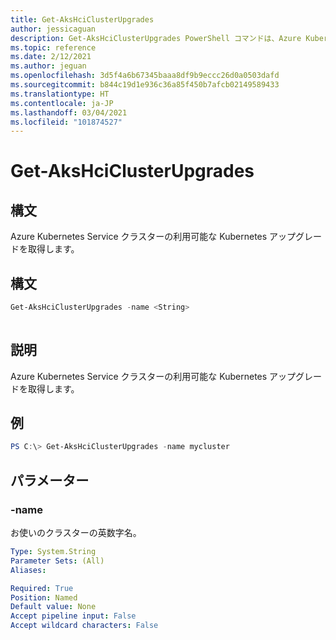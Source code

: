 ```yaml
---
title: Get-AksHciClusterUpgrades
author: jessicaguan
description: Get-AksHciClusterUpgrades PowerShell コマンドは、Azure Kubernetes Service クラスターの利用可能な Kubernetes アップグレードを取得します。
ms.topic: reference
ms.date: 2/12/2021
ms.author: jeguan
ms.openlocfilehash: 3d5f4a6b67345baaa8df9b9eccc26d0a0503dafd
ms.sourcegitcommit: b844c19d1e936c36a85f450b7afcb02149589433
ms.translationtype: HT
ms.contentlocale: ja-JP
ms.lasthandoff: 03/04/2021
ms.locfileid: "101874527"
---
```

# <a name="get-akshciclusterupgrades"></a>Get-AksHciClusterUpgrades

## <a name="synopsis"></a>構文
Azure Kubernetes Service クラスターの利用可能な Kubernetes アップグレードを取得します。

## <a name="syntax"></a>構文

```powershell
Get-AksHciClusterUpgrades -name <String>
                          
```

## <a name="description"></a>説明
Azure Kubernetes Service クラスターの利用可能な Kubernetes アップグレードを取得します。

## <a name="examples"></a>例

```powershell
PS C:\> Get-AksHciClusterUpgrades -name mycluster
```

## <a name="parameters"></a>パラメーター

### <a name="-name"></a>-name
お使いのクラスターの英数字名。

```yaml
Type: System.String
Parameter Sets: (All)
Aliases:

Required: True
Position: Named
Default value: None
Accept pipeline input: False
Accept wildcard characters: False
```
